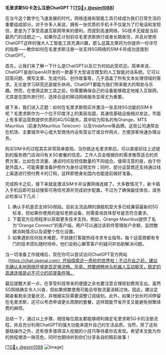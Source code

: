 **毛里求斯5G卡怎么注册ChatGPT？[[TG💪+ @esim1088](https://t.me/s/esim1088)]**

在当今这个数字化飞速发展的时代，网络连接和智能工具已经成为我们日常生活的重要组成部分。对于许多人来说，拥有一张优质的手机卡不仅是为了打电话和发短信，更是为了享受高速互联网带来的便利。而提到高速网络，5G技术无疑是当前最热门的话题之一。如果你正计划前往毛里求斯旅行或者长期居住，并且对使用ChatGPT这样的强大人工智能工具充满兴趣，那么这篇文章将为你提供一份详尽的指南——教你如何在毛里求斯注册一张支持5G网络的SIM卡并成功连接到ChatGPT。

首先，让我们来了解一下什么是ChatGPT以及它为何如此受欢迎。简单来说，ChatGPT是由OpenAI开发的一款基于大型语言模型的人工智能对话系统。它可以回答问题、撰写文章、生成代码、创作故事等，几乎涵盖了所有文本处理领域的需求。无论是学习研究还是娱乐休闲，ChatGPT都能为我们带来极大的帮助与乐趣。然而，在使用这款工具之前，你需要确保自己的设备能够稳定地接入互联网，尤其是在国外旅行时，选择合适的移动网络服务显得尤为重要。

接下来，我们进入正题：如何在毛里求斯购买并激活一张支持5G功能的SIM卡呢？毛里求斯作为一个位于印度洋上的美丽岛国，其通信基础设施相对发达，市面上有多家运营商提供优质的4G/5G服务。其中较为知名的有Orange、MTS Mauritius（前身为Mauritius Telecom）以及Vodafone等品牌。这些公司通常会在机场、主要城市中心或大型商场内设有营业厅或合作网点，方便游客快速办理业务。

购买SIM卡的过程其实非常简单直观。当你抵达毛里求斯后，可以直接前往上述提到的服务商门店询问有关5G套餐的信息。工作人员会根据你的需求推荐适合的资费方案，比如包含流量、通话时间及短信数量的不同组合。值得注意的是，由于你是外国人，可能需要准备护照作为身份证明文件；同时，部分运营商还支持通过线上渠道进行预付费卡的订购，这样即使身处国内也能提前做好准备。

完成购卡之后，接下来就是激活SIM卡并设置网络连接了。大多数情况下，新卡插入手机后即可自动搜索可用信号源并完成初步配置。不过为了确保最佳体验，请务必检查以下几点：

1. 确认手机是否支持5G频段。目前主流品牌的旗舰机型大多已经兼容最新的5G标准，但如果你使用的是较老款设备，则需查询具体型号是否符合要求。
2. 下载官方应用程序以获取更多技术支持。例如，Orange Mauritius提供了名为“Orange Connect”的客户端，用户可以通过该软件管理账户余额、监控数据消耗情况以及调整个性化设置。
3. 如果遇到任何技术难题，不妨拨打客服热线寻求专业指导。每个运营商都有专门的技术团队随时待命，他们会耐心解答客户的疑问并协助解决问题。

当一切准备工作就绪后，现在你可以尝试访问ChatGPT官方网站（https://chat.openai.com）开始探索这一奇妙的世界啦！不过在此之前，建议先确认本地网络环境是否足够流畅。毕竟，想要顺畅地与机器人互动聊天，稳定的高速连接是必不可少的前提条件哦。

最后提醒大家一点，在享受科技带来的便捷之余也要注意合理规划费用支出。虽然5G网络确实令人兴奋，但如果频繁使用可能会导致流量消耗过快。因此，建议定期查看剩余流量状况，并根据实际需要调整订阅级别。此外，如果计划长时间停留在毛里求斯，还可以考虑申请更长周期的套餐，这样既能节省开支又能避免频繁续费的麻烦。

总结一下，通过以上步骤，相信每位朋友都能够顺利搞定毛里求斯5G卡的注册流程，并且充分利用ChatGPT的强大功能来提升自己的生活品质。当然，除了这些基础操作之外，还有很多值得深入挖掘的小技巧等待着你去发现。希望本文能为你的旅程增添一抹亮色，同时也期待听到你们分享各自的精彩故事！

[[TG💪+ @esim1088](https://t.me/s/esim1088) ![Image](https://i.postimg.cc/4NQfJmqS/Snipaste-2025-05-13-00-14-12.png)]